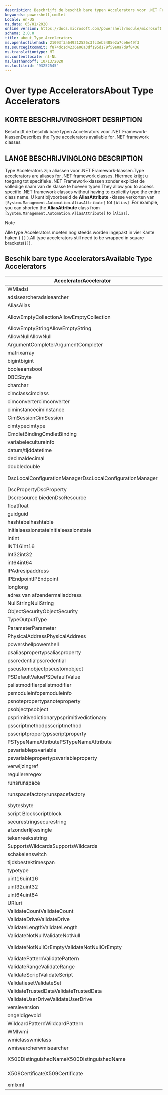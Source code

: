 ```yaml
---
description: Beschrijft de beschik bare typen Accelerators voor .NET Framework-klassen
keywords: powershell,cmdlet
Locale: en-US
ms.date: 05/01/2020
online version: https://docs.microsoft.com/powershell/module/microsoft.powershell.core/about/about_type_accelerators?view=powershell-5.1&WT.mc_id=ps-gethelp
schema: 2.0.0
title: about_Type_Accelerators
ms.openlocfilehash: 21093f3a649212526c3fc3eb5405e2a7ce6e49f3
ms.sourcegitcommit: f874dc1d4236e06a3df195d179f59e0a7d9f8436
ms.translationtype: MT
ms.contentlocale: nl-NL
ms.lasthandoff: 10/13/2020
ms.locfileid: "93252545"
---
```

# <a name="about-type-accelerators"></a><span data-ttu-id="1584c-104">Over type Accelerators</span><span class="sxs-lookup"><span data-stu-id="1584c-104">About Type Accelerators</span></span>

## <a name="short-desription"></a><span data-ttu-id="1584c-105">KORTE BESCHRIJVING</span><span class="sxs-lookup"><span data-stu-id="1584c-105">SHORT DESRIPTION</span></span>
<span data-ttu-id="1584c-106">Beschrijft de beschik bare typen Accelerators voor .NET Framework-klassen</span><span class="sxs-lookup"><span data-stu-id="1584c-106">Describes the Type accelerators available for .NET framework classes</span></span>

## <a name="long-description"></a><span data-ttu-id="1584c-107">LANGE BESCHRIJVING</span><span class="sxs-lookup"><span data-stu-id="1584c-107">LONG DESCRIPTION</span></span>

<span data-ttu-id="1584c-108">Type Accelerators zijn aliassen voor .NET Framework-klassen.</span><span class="sxs-lookup"><span data-stu-id="1584c-108">Type accelerators are aliases for .NET framework classes.</span></span> <span data-ttu-id="1584c-109">Hiermee krijgt u toegang tot specifieke .NET Framework-klassen zonder expliciet de volledige naam van de klasse te hoeven typen.</span><span class="sxs-lookup"><span data-stu-id="1584c-109">They allow you to access specific .NET framework classes without having to explicitly type the entire class name.</span></span> <span data-ttu-id="1584c-110">U kunt bijvoorbeeld de **AliasAttribute** -klasse verkorten van `[System.Management.Automation.AliasAttribute]` tot `[Alias]` .</span><span class="sxs-lookup"><span data-stu-id="1584c-110">For example, you can shorten the **AliasAttribute** class from `[System.Management.Automation.AliasAttribute]` to `[Alias]`.</span></span>

> [!NOTE]
> <span data-ttu-id="1584c-111">Alle type Accelerators moeten nog steeds worden ingepakt in vier Kante haken ( `[]` ).</span><span class="sxs-lookup"><span data-stu-id="1584c-111">All type accelerators still need to be wrapped in square brackets(`[]`).</span></span>

## <a name="available-type-accelerators"></a><span data-ttu-id="1584c-112">Beschik bare type Accelerators</span><span class="sxs-lookup"><span data-stu-id="1584c-112">Available Type Accelerators</span></span>

|        <span data-ttu-id="1584c-113">Accelerator</span><span class="sxs-lookup"><span data-stu-id="1584c-113">Accelerator</span></span>          |                           <span data-ttu-id="1584c-114">Volledige klassen naam</span><span class="sxs-lookup"><span data-stu-id="1584c-114">Full Class Name</span></span>                           |
|---------------------------- | ------------------------------------------------------------------- |
|<span data-ttu-id="1584c-115">WMI</span><span class="sxs-lookup"><span data-stu-id="1584c-115">adsi</span></span>                         | <span data-ttu-id="1584c-116">System. Directory Services. directory entry</span><span class="sxs-lookup"><span data-stu-id="1584c-116">System.DirectoryServices.DirectoryEntry</span></span>                             |
|<span data-ttu-id="1584c-117">adsisearcher</span><span class="sxs-lookup"><span data-stu-id="1584c-117">adsisearcher</span></span>                 | <span data-ttu-id="1584c-118">System. Directory Services. DirectorySearcher</span><span class="sxs-lookup"><span data-stu-id="1584c-118">System.DirectoryServices.DirectorySearcher</span></span>                          |
|<span data-ttu-id="1584c-119">Alias</span><span class="sxs-lookup"><span data-stu-id="1584c-119">Alias</span></span>                        | <span data-ttu-id="1584c-120">System. Management. Automation. AliasAttribute</span><span class="sxs-lookup"><span data-stu-id="1584c-120">System.Management.Automation.AliasAttribute</span></span>                         |
|<span data-ttu-id="1584c-121">AllowEmptyCollection</span><span class="sxs-lookup"><span data-stu-id="1584c-121">AllowEmptyCollection</span></span>         | <span data-ttu-id="1584c-122">System. Management. Automation. AllowEmptyCollectionAttribute</span><span class="sxs-lookup"><span data-stu-id="1584c-122">System.Management.Automation.AllowEmptyCollectionAttribute</span></span>          |
|<span data-ttu-id="1584c-123">AllowEmptyString</span><span class="sxs-lookup"><span data-stu-id="1584c-123">AllowEmptyString</span></span>             | <span data-ttu-id="1584c-124">System. Management. Automation. AllowEmptyStringAttribute</span><span class="sxs-lookup"><span data-stu-id="1584c-124">System.Management.Automation.AllowEmptyStringAttribute</span></span>              |
|<span data-ttu-id="1584c-125">AllowNull</span><span class="sxs-lookup"><span data-stu-id="1584c-125">AllowNull</span></span>                    | <span data-ttu-id="1584c-126">System. Management. Automation. AllowNullAttribute</span><span class="sxs-lookup"><span data-stu-id="1584c-126">System.Management.Automation.AllowNullAttribute</span></span>                     |
|<span data-ttu-id="1584c-127">ArgumentCompleter</span><span class="sxs-lookup"><span data-stu-id="1584c-127">ArgumentCompleter</span></span>            | <span data-ttu-id="1584c-128">System. Management. Automation. ArgumentCompleterAttribute</span><span class="sxs-lookup"><span data-stu-id="1584c-128">System.Management.Automation.ArgumentCompleterAttribute</span></span>             |
|<span data-ttu-id="1584c-129">matrix</span><span class="sxs-lookup"><span data-stu-id="1584c-129">array</span></span>                        | <span data-ttu-id="1584c-130">System. matrix</span><span class="sxs-lookup"><span data-stu-id="1584c-130">System.Array</span></span>                                                        |
|<span data-ttu-id="1584c-131">bigint</span><span class="sxs-lookup"><span data-stu-id="1584c-131">bigint</span></span>                       | <span data-ttu-id="1584c-132">Systeem. numerics. BigInteger</span><span class="sxs-lookup"><span data-stu-id="1584c-132">System.Numerics.BigInteger</span></span>                                          |
|<span data-ttu-id="1584c-133">booleaans</span><span class="sxs-lookup"><span data-stu-id="1584c-133">bool</span></span>                         | <span data-ttu-id="1584c-134">System. Boolean</span><span class="sxs-lookup"><span data-stu-id="1584c-134">System.Boolean</span></span>                                                      |
|<span data-ttu-id="1584c-135">DBCS</span><span class="sxs-lookup"><span data-stu-id="1584c-135">byte</span></span>                         | <span data-ttu-id="1584c-136">System. byte</span><span class="sxs-lookup"><span data-stu-id="1584c-136">System.Byte</span></span>                                                         |
|<span data-ttu-id="1584c-137">char</span><span class="sxs-lookup"><span data-stu-id="1584c-137">char</span></span>                         | <span data-ttu-id="1584c-138">System. char</span><span class="sxs-lookup"><span data-stu-id="1584c-138">System.Char</span></span>                                                         |
|<span data-ttu-id="1584c-139">cimclass</span><span class="sxs-lookup"><span data-stu-id="1584c-139">cimclass</span></span>                     | <span data-ttu-id="1584c-140">Micro soft. Management. Infrastructure. CimClass</span><span class="sxs-lookup"><span data-stu-id="1584c-140">Microsoft.Management.Infrastructure.CimClass</span></span>                        |
|<span data-ttu-id="1584c-141">cimconverter</span><span class="sxs-lookup"><span data-stu-id="1584c-141">cimconverter</span></span>                 | <span data-ttu-id="1584c-142">Micro soft. Management. Infrastructure. CimConverter</span><span class="sxs-lookup"><span data-stu-id="1584c-142">Microsoft.Management.Infrastructure.CimConverter</span></span>                    |
|<span data-ttu-id="1584c-143">ciminstance</span><span class="sxs-lookup"><span data-stu-id="1584c-143">ciminstance</span></span>                  | <span data-ttu-id="1584c-144">Micro soft. Management. Infrastructure. CimInstance</span><span class="sxs-lookup"><span data-stu-id="1584c-144">Microsoft.Management.Infrastructure.CimInstance</span></span>                     |
|<span data-ttu-id="1584c-145">CimSession</span><span class="sxs-lookup"><span data-stu-id="1584c-145">CimSession</span></span>                   | <span data-ttu-id="1584c-146">Micro soft. Management. Infrastructure. CimSession</span><span class="sxs-lookup"><span data-stu-id="1584c-146">Microsoft.Management.Infrastructure.CimSession</span></span>                      |
|<span data-ttu-id="1584c-147">cimtype</span><span class="sxs-lookup"><span data-stu-id="1584c-147">cimtype</span></span>                      | <span data-ttu-id="1584c-148">Micro soft. Management. Infrastructure. CimType</span><span class="sxs-lookup"><span data-stu-id="1584c-148">Microsoft.Management.Infrastructure.CimType</span></span>                         |
|<span data-ttu-id="1584c-149">CmdletBinding</span><span class="sxs-lookup"><span data-stu-id="1584c-149">CmdletBinding</span></span>                | <span data-ttu-id="1584c-150">System. Management. Automation. CmdletBindingAttribute</span><span class="sxs-lookup"><span data-stu-id="1584c-150">System.Management.Automation.CmdletBindingAttribute</span></span>                 |
|<span data-ttu-id="1584c-151">variabele</span><span class="sxs-lookup"><span data-stu-id="1584c-151">cultureinfo</span></span>                  | <span data-ttu-id="1584c-152">System. Globalization. Culture info</span><span class="sxs-lookup"><span data-stu-id="1584c-152">System.Globalization.CultureInfo</span></span>                                    |
|<span data-ttu-id="1584c-153">datum/tijd</span><span class="sxs-lookup"><span data-stu-id="1584c-153">datetime</span></span>                     | <span data-ttu-id="1584c-154">System. DateTime</span><span class="sxs-lookup"><span data-stu-id="1584c-154">System.DateTime</span></span>                                                     |
|<span data-ttu-id="1584c-155">decimal</span><span class="sxs-lookup"><span data-stu-id="1584c-155">decimal</span></span>                      | <span data-ttu-id="1584c-156">Systeem. decimaal</span><span class="sxs-lookup"><span data-stu-id="1584c-156">System.Decimal</span></span>                                                      |
|<span data-ttu-id="1584c-157">double</span><span class="sxs-lookup"><span data-stu-id="1584c-157">double</span></span>                       | <span data-ttu-id="1584c-158">Systeem. Double</span><span class="sxs-lookup"><span data-stu-id="1584c-158">System.Double</span></span>                                                       |
|<span data-ttu-id="1584c-159">DscLocalConfigurationManager</span><span class="sxs-lookup"><span data-stu-id="1584c-159">DscLocalConfigurationManager</span></span> | <span data-ttu-id="1584c-160">System. Management. Automation. DscLocalConfigurationManagerAttribute</span><span class="sxs-lookup"><span data-stu-id="1584c-160">System.Management.Automation.DscLocalConfigurationManagerAttribute</span></span>  |
|<span data-ttu-id="1584c-161">DscProperty</span><span class="sxs-lookup"><span data-stu-id="1584c-161">DscProperty</span></span>                  | <span data-ttu-id="1584c-162">System. Management. Automation. DscPropertyAttribute</span><span class="sxs-lookup"><span data-stu-id="1584c-162">System.Management.Automation.DscPropertyAttribute</span></span>                   |
|<span data-ttu-id="1584c-163">Dscresource bieden</span><span class="sxs-lookup"><span data-stu-id="1584c-163">DscResource</span></span>                  | <span data-ttu-id="1584c-164">System. Management. Automation. DscResourceAttribute</span><span class="sxs-lookup"><span data-stu-id="1584c-164">System.Management.Automation.DscResourceAttribute</span></span>                   |
|<span data-ttu-id="1584c-165">float</span><span class="sxs-lookup"><span data-stu-id="1584c-165">float</span></span>                        | <span data-ttu-id="1584c-166">System. single</span><span class="sxs-lookup"><span data-stu-id="1584c-166">System.Single</span></span>                                                       |
|<span data-ttu-id="1584c-167">guid</span><span class="sxs-lookup"><span data-stu-id="1584c-167">guid</span></span>                         | <span data-ttu-id="1584c-168">System. GUID</span><span class="sxs-lookup"><span data-stu-id="1584c-168">System.Guid</span></span>                                                         |
|<span data-ttu-id="1584c-169">hashtabel</span><span class="sxs-lookup"><span data-stu-id="1584c-169">hashtable</span></span>                    | <span data-ttu-id="1584c-170">System. Collections. hashtabel</span><span class="sxs-lookup"><span data-stu-id="1584c-170">System.Collections.Hashtable</span></span>                                        |
|<span data-ttu-id="1584c-171">initialsessionstate</span><span class="sxs-lookup"><span data-stu-id="1584c-171">initialsessionstate</span></span>          | <span data-ttu-id="1584c-172">System.Management.Automation.Runspaces.InitialSessionState</span><span class="sxs-lookup"><span data-stu-id="1584c-172">System.Management.Automation.Runspaces.InitialSessionState</span></span>          |
|<span data-ttu-id="1584c-173">int</span><span class="sxs-lookup"><span data-stu-id="1584c-173">int</span></span>                          | <span data-ttu-id="1584c-174">System. Int32</span><span class="sxs-lookup"><span data-stu-id="1584c-174">System.Int32</span></span>                                                        |
|<span data-ttu-id="1584c-175">INT16</span><span class="sxs-lookup"><span data-stu-id="1584c-175">int16</span></span>                        | <span data-ttu-id="1584c-176">System. Int16</span><span class="sxs-lookup"><span data-stu-id="1584c-176">System.Int16</span></span>                                                        |
|<span data-ttu-id="1584c-177">Int32</span><span class="sxs-lookup"><span data-stu-id="1584c-177">int32</span></span>                        | <span data-ttu-id="1584c-178">System. Int32</span><span class="sxs-lookup"><span data-stu-id="1584c-178">System.Int32</span></span>                                                        |
|<span data-ttu-id="1584c-179">int64</span><span class="sxs-lookup"><span data-stu-id="1584c-179">int64</span></span>                        | <span data-ttu-id="1584c-180">System. Int64</span><span class="sxs-lookup"><span data-stu-id="1584c-180">System.Int64</span></span>                                                        |
|<span data-ttu-id="1584c-181">IPAdres</span><span class="sxs-lookup"><span data-stu-id="1584c-181">ipaddress</span></span>                    | <span data-ttu-id="1584c-182">Systeem .net. IPAddress</span><span class="sxs-lookup"><span data-stu-id="1584c-182">System.Net.IPAddress</span></span>                                                |
|<span data-ttu-id="1584c-183">IPEndpoint</span><span class="sxs-lookup"><span data-stu-id="1584c-183">IPEndpoint</span></span>                   | <span data-ttu-id="1584c-184">System .net. IPEndPoint</span><span class="sxs-lookup"><span data-stu-id="1584c-184">System.Net.IPEndPoint</span></span>                                               |
|<span data-ttu-id="1584c-185">long</span><span class="sxs-lookup"><span data-stu-id="1584c-185">long</span></span>                         | <span data-ttu-id="1584c-186">System. Int64</span><span class="sxs-lookup"><span data-stu-id="1584c-186">System.Int64</span></span>                                                        |
|<span data-ttu-id="1584c-187">adres van afzender</span><span class="sxs-lookup"><span data-stu-id="1584c-187">mailaddress</span></span>                  | <span data-ttu-id="1584c-188">Het e-mail adres van System .net. E-mail</span><span class="sxs-lookup"><span data-stu-id="1584c-188">System.Net.Mail.MailAddress</span></span>                                         |
|<span data-ttu-id="1584c-189">NullString</span><span class="sxs-lookup"><span data-stu-id="1584c-189">NullString</span></span>                   | <span data-ttu-id="1584c-190">System. Management. Automation. language. NullString</span><span class="sxs-lookup"><span data-stu-id="1584c-190">System.Management.Automation.Language.NullString</span></span>                    |
|<span data-ttu-id="1584c-191">ObjectSecurity</span><span class="sxs-lookup"><span data-stu-id="1584c-191">ObjectSecurity</span></span>               | <span data-ttu-id="1584c-192">System. Security. AccessControl. ObjectSecurity</span><span class="sxs-lookup"><span data-stu-id="1584c-192">System.Security.AccessControl.ObjectSecurity</span></span>                        |
|<span data-ttu-id="1584c-193">Type</span><span class="sxs-lookup"><span data-stu-id="1584c-193">OutputType</span></span>                   | <span data-ttu-id="1584c-194">System. Management. Automation. OutputTypeAttribute</span><span class="sxs-lookup"><span data-stu-id="1584c-194">System.Management.Automation.OutputTypeAttribute</span></span>                    |
|<span data-ttu-id="1584c-195">Parameter</span><span class="sxs-lookup"><span data-stu-id="1584c-195">Parameter</span></span>                    | <span data-ttu-id="1584c-196">System. Management. Automation. ParameterAttribute</span><span class="sxs-lookup"><span data-stu-id="1584c-196">System.Management.Automation.ParameterAttribute</span></span>                     |
|<span data-ttu-id="1584c-197">PhysicalAddress</span><span class="sxs-lookup"><span data-stu-id="1584c-197">PhysicalAddress</span></span>              | <span data-ttu-id="1584c-198">System .net. NetworkInformation. PhysicalAddress</span><span class="sxs-lookup"><span data-stu-id="1584c-198">System.Net.NetworkInformation.PhysicalAddress</span></span>                       |
|<span data-ttu-id="1584c-199">powershell</span><span class="sxs-lookup"><span data-stu-id="1584c-199">powershell</span></span>                   | <span data-ttu-id="1584c-200">System. Management. Automation. Power shell</span><span class="sxs-lookup"><span data-stu-id="1584c-200">System.Management.Automation.PowerShell</span></span>                             |
|<span data-ttu-id="1584c-201">psaliasproperty</span><span class="sxs-lookup"><span data-stu-id="1584c-201">psaliasproperty</span></span>              | <span data-ttu-id="1584c-202">System. Management. Automation. PSAliasProperty</span><span class="sxs-lookup"><span data-stu-id="1584c-202">System.Management.Automation.PSAliasProperty</span></span>                        |
|<span data-ttu-id="1584c-203">pscredential</span><span class="sxs-lookup"><span data-stu-id="1584c-203">pscredential</span></span>                 | <span data-ttu-id="1584c-204">System. Management. Automation. PSCredential</span><span class="sxs-lookup"><span data-stu-id="1584c-204">System.Management.Automation.PSCredential</span></span>                           |
|<span data-ttu-id="1584c-205">pscustomobject</span><span class="sxs-lookup"><span data-stu-id="1584c-205">pscustomobject</span></span>               | <span data-ttu-id="1584c-206">System. Management. Automation. PSObject</span><span class="sxs-lookup"><span data-stu-id="1584c-206">System.Management.Automation.PSObject</span></span>                               |
|<span data-ttu-id="1584c-207">PSDefaultValue</span><span class="sxs-lookup"><span data-stu-id="1584c-207">PSDefaultValue</span></span>               | <span data-ttu-id="1584c-208">System.Management.Automation.PSDefaultValueAttribute</span><span class="sxs-lookup"><span data-stu-id="1584c-208">System.Management.Automation.PSDefaultValueAttribute</span></span>                |
|<span data-ttu-id="1584c-209">pslistmodifier</span><span class="sxs-lookup"><span data-stu-id="1584c-209">pslistmodifier</span></span>               | <span data-ttu-id="1584c-210">System. Management. Automation. PSListModifier</span><span class="sxs-lookup"><span data-stu-id="1584c-210">System.Management.Automation.PSListModifier</span></span>                         |
|<span data-ttu-id="1584c-211">psmoduleinfo</span><span class="sxs-lookup"><span data-stu-id="1584c-211">psmoduleinfo</span></span>                 | <span data-ttu-id="1584c-212">System. Management. Automation. PSModuleInfo</span><span class="sxs-lookup"><span data-stu-id="1584c-212">System.Management.Automation.PSModuleInfo</span></span>                           |
|<span data-ttu-id="1584c-213">psnoteproperty</span><span class="sxs-lookup"><span data-stu-id="1584c-213">psnoteproperty</span></span>               | <span data-ttu-id="1584c-214">System. Management. Automation. PSNoteProperty</span><span class="sxs-lookup"><span data-stu-id="1584c-214">System.Management.Automation.PSNoteProperty</span></span>                         |
|<span data-ttu-id="1584c-215">psobject</span><span class="sxs-lookup"><span data-stu-id="1584c-215">psobject</span></span>                     | <span data-ttu-id="1584c-216">System. Management. Automation. PSObject</span><span class="sxs-lookup"><span data-stu-id="1584c-216">System.Management.Automation.PSObject</span></span>                               |
|<span data-ttu-id="1584c-217">psprimitivedictionary</span><span class="sxs-lookup"><span data-stu-id="1584c-217">psprimitivedictionary</span></span>        | <span data-ttu-id="1584c-218">System. Management. Automation. PSPrimitiveDictionary</span><span class="sxs-lookup"><span data-stu-id="1584c-218">System.Management.Automation.PSPrimitiveDictionary</span></span>                  |
|<span data-ttu-id="1584c-219">psscriptmethod</span><span class="sxs-lookup"><span data-stu-id="1584c-219">psscriptmethod</span></span>               | <span data-ttu-id="1584c-220">System. Management. Automation. PSScriptMethod</span><span class="sxs-lookup"><span data-stu-id="1584c-220">System.Management.Automation.PSScriptMethod</span></span>                         |
|<span data-ttu-id="1584c-221">psscriptproperty</span><span class="sxs-lookup"><span data-stu-id="1584c-221">psscriptproperty</span></span>             | <span data-ttu-id="1584c-222">System. Management. Automation. PSScriptProperty</span><span class="sxs-lookup"><span data-stu-id="1584c-222">System.Management.Automation.PSScriptProperty</span></span>                       |
|<span data-ttu-id="1584c-223">PSTypeNameAttribute</span><span class="sxs-lookup"><span data-stu-id="1584c-223">PSTypeNameAttribute</span></span>          | <span data-ttu-id="1584c-224">System. Management. Automation. PSTypeNameAttribute</span><span class="sxs-lookup"><span data-stu-id="1584c-224">System.Management.Automation.PSTypeNameAttribute</span></span>                    |
|<span data-ttu-id="1584c-225">psvariable</span><span class="sxs-lookup"><span data-stu-id="1584c-225">psvariable</span></span>                   | <span data-ttu-id="1584c-226">System. Management. Automation. PSVariable</span><span class="sxs-lookup"><span data-stu-id="1584c-226">System.Management.Automation.PSVariable</span></span>                             |
|<span data-ttu-id="1584c-227">psvariableproperty</span><span class="sxs-lookup"><span data-stu-id="1584c-227">psvariableproperty</span></span>           | <span data-ttu-id="1584c-228">System. Management. Automation. PSVariableProperty</span><span class="sxs-lookup"><span data-stu-id="1584c-228">System.Management.Automation.PSVariableProperty</span></span>                     |
|<span data-ttu-id="1584c-229">verwijzing</span><span class="sxs-lookup"><span data-stu-id="1584c-229">ref</span></span>                          | <span data-ttu-id="1584c-230">System. Management. Automation. PSReference</span><span class="sxs-lookup"><span data-stu-id="1584c-230">System.Management.Automation.PSReference</span></span>                            |
|<span data-ttu-id="1584c-231">reguliere</span><span class="sxs-lookup"><span data-stu-id="1584c-231">regex</span></span>                        | <span data-ttu-id="1584c-232">System. Text. RegularExpressions. regex</span><span class="sxs-lookup"><span data-stu-id="1584c-232">System.Text.RegularExpressions.Regex</span></span>                                |
|<span data-ttu-id="1584c-233">runs</span><span class="sxs-lookup"><span data-stu-id="1584c-233">runspace</span></span>                     | <span data-ttu-id="1584c-234">System. Management. Automation. Runspaces. runs Pace</span><span class="sxs-lookup"><span data-stu-id="1584c-234">System.Management.Automation.Runspaces.Runspace</span></span>                     |
|<span data-ttu-id="1584c-235">runspacefactory</span><span class="sxs-lookup"><span data-stu-id="1584c-235">runspacefactory</span></span>              | <span data-ttu-id="1584c-236">System. Management. Automation. Runspaces. RunspaceFactory</span><span class="sxs-lookup"><span data-stu-id="1584c-236">System.Management.Automation.Runspaces.RunspaceFactory</span></span>              |
|<span data-ttu-id="1584c-237">sbyte</span><span class="sxs-lookup"><span data-stu-id="1584c-237">sbyte</span></span>                        | <span data-ttu-id="1584c-238">Systeem. SByte</span><span class="sxs-lookup"><span data-stu-id="1584c-238">System.SByte</span></span>                                                        |
|<span data-ttu-id="1584c-239">script Block</span><span class="sxs-lookup"><span data-stu-id="1584c-239">scriptblock</span></span>                  | <span data-ttu-id="1584c-240">System. Management. Automation. script Block</span><span class="sxs-lookup"><span data-stu-id="1584c-240">System.Management.Automation.ScriptBlock</span></span>                            |
|<span data-ttu-id="1584c-241">securestring</span><span class="sxs-lookup"><span data-stu-id="1584c-241">securestring</span></span>                 | <span data-ttu-id="1584c-242">System. Security. SecureString</span><span class="sxs-lookup"><span data-stu-id="1584c-242">System.Security.SecureString</span></span>                                        |
|<span data-ttu-id="1584c-243">afzonderlijke</span><span class="sxs-lookup"><span data-stu-id="1584c-243">single</span></span>                       | <span data-ttu-id="1584c-244">System. single</span><span class="sxs-lookup"><span data-stu-id="1584c-244">System.Single</span></span>                                                       |
|<span data-ttu-id="1584c-245">tekenreeks</span><span class="sxs-lookup"><span data-stu-id="1584c-245">string</span></span>                       | <span data-ttu-id="1584c-246">System. String</span><span class="sxs-lookup"><span data-stu-id="1584c-246">System.String</span></span>                                                       |
|<span data-ttu-id="1584c-247">SupportsWildcards</span><span class="sxs-lookup"><span data-stu-id="1584c-247">SupportsWildcards</span></span>            | <span data-ttu-id="1584c-248">System. Management. Automation. SupportsWildcardsAttribute</span><span class="sxs-lookup"><span data-stu-id="1584c-248">System.Management.Automation.SupportsWildcardsAttribute</span></span>             |
|<span data-ttu-id="1584c-249">schakelen</span><span class="sxs-lookup"><span data-stu-id="1584c-249">switch</span></span>                       | <span data-ttu-id="1584c-250">System. Management. Automation. SwitchParameter</span><span class="sxs-lookup"><span data-stu-id="1584c-250">System.Management.Automation.SwitchParameter</span></span>                        |
|<span data-ttu-id="1584c-251">tijdsbestek</span><span class="sxs-lookup"><span data-stu-id="1584c-251">timespan</span></span>                     | <span data-ttu-id="1584c-252">System. time span</span><span class="sxs-lookup"><span data-stu-id="1584c-252">System.TimeSpan</span></span>                                                     |
|<span data-ttu-id="1584c-253">type</span><span class="sxs-lookup"><span data-stu-id="1584c-253">type</span></span>                         | <span data-ttu-id="1584c-254">System. type</span><span class="sxs-lookup"><span data-stu-id="1584c-254">System.Type</span></span>                                                         |
|<span data-ttu-id="1584c-255">uint16</span><span class="sxs-lookup"><span data-stu-id="1584c-255">uint16</span></span>                       | <span data-ttu-id="1584c-256">System. UInt16</span><span class="sxs-lookup"><span data-stu-id="1584c-256">System.UInt16</span></span>                                                       |
|<span data-ttu-id="1584c-257">uint32</span><span class="sxs-lookup"><span data-stu-id="1584c-257">uint32</span></span>                       | <span data-ttu-id="1584c-258">System. UInt32</span><span class="sxs-lookup"><span data-stu-id="1584c-258">System.UInt32</span></span>                                                       |
|<span data-ttu-id="1584c-259">uint64</span><span class="sxs-lookup"><span data-stu-id="1584c-259">uint64</span></span>                       | <span data-ttu-id="1584c-260">System. UInt64</span><span class="sxs-lookup"><span data-stu-id="1584c-260">System.UInt64</span></span>                                                       |
|<span data-ttu-id="1584c-261">URI</span><span class="sxs-lookup"><span data-stu-id="1584c-261">uri</span></span>                          | <span data-ttu-id="1584c-262">System. URI</span><span class="sxs-lookup"><span data-stu-id="1584c-262">System.Uri</span></span>                                                          |
|<span data-ttu-id="1584c-263">ValidateCount</span><span class="sxs-lookup"><span data-stu-id="1584c-263">ValidateCount</span></span>                | <span data-ttu-id="1584c-264">System. Management. Automation. ValidateCountAttribute</span><span class="sxs-lookup"><span data-stu-id="1584c-264">System.Management.Automation.ValidateCountAttribute</span></span>                 |
|<span data-ttu-id="1584c-265">ValidateDrive</span><span class="sxs-lookup"><span data-stu-id="1584c-265">ValidateDrive</span></span>                | <span data-ttu-id="1584c-266">System. Management. Automation. ValidateDriveAttribute</span><span class="sxs-lookup"><span data-stu-id="1584c-266">System.Management.Automation.ValidateDriveAttribute</span></span>                 |
|<span data-ttu-id="1584c-267">ValidateLength</span><span class="sxs-lookup"><span data-stu-id="1584c-267">ValidateLength</span></span>               | <span data-ttu-id="1584c-268">System. Management. Automation. ValidateLengthAttribute</span><span class="sxs-lookup"><span data-stu-id="1584c-268">System.Management.Automation.ValidateLengthAttribute</span></span>                |
|<span data-ttu-id="1584c-269">ValidateNotNull</span><span class="sxs-lookup"><span data-stu-id="1584c-269">ValidateNotNull</span></span>              | <span data-ttu-id="1584c-270">System. Management. Automation. ValidateNotNullAttribute</span><span class="sxs-lookup"><span data-stu-id="1584c-270">System.Management.Automation.ValidateNotNullAttribute</span></span>               |
|<span data-ttu-id="1584c-271">ValidateNotNullOrEmpty</span><span class="sxs-lookup"><span data-stu-id="1584c-271">ValidateNotNullOrEmpty</span></span>       | <span data-ttu-id="1584c-272">System. Management. Automation. ValidateNotNullOrEmptyAttribute</span><span class="sxs-lookup"><span data-stu-id="1584c-272">System.Management.Automation.ValidateNotNullOrEmptyAttribute</span></span>        |
|<span data-ttu-id="1584c-273">ValidatePattern</span><span class="sxs-lookup"><span data-stu-id="1584c-273">ValidatePattern</span></span>              | <span data-ttu-id="1584c-274">System. Management. Automation. ValidatePatternAttribute</span><span class="sxs-lookup"><span data-stu-id="1584c-274">System.Management.Automation.ValidatePatternAttribute</span></span>               |
|<span data-ttu-id="1584c-275">ValidateRange</span><span class="sxs-lookup"><span data-stu-id="1584c-275">ValidateRange</span></span>                | <span data-ttu-id="1584c-276">System. Management. Automation. ValidateRangeAttribute</span><span class="sxs-lookup"><span data-stu-id="1584c-276">System.Management.Automation.ValidateRangeAttribute</span></span>                 |
|<span data-ttu-id="1584c-277">ValidateScript</span><span class="sxs-lookup"><span data-stu-id="1584c-277">ValidateScript</span></span>               | <span data-ttu-id="1584c-278">System. Management. Automation. ValidateScriptAttribute</span><span class="sxs-lookup"><span data-stu-id="1584c-278">System.Management.Automation.ValidateScriptAttribute</span></span>                |
|<span data-ttu-id="1584c-279">Validatieset</span><span class="sxs-lookup"><span data-stu-id="1584c-279">ValidateSet</span></span>                  | <span data-ttu-id="1584c-280">System. Management. Automation. ValidateSetAttribute</span><span class="sxs-lookup"><span data-stu-id="1584c-280">System.Management.Automation.ValidateSetAttribute</span></span>                   |
|<span data-ttu-id="1584c-281">ValidateTrustedData</span><span class="sxs-lookup"><span data-stu-id="1584c-281">ValidateTrustedData</span></span>          | <span data-ttu-id="1584c-282">System. Management. Automation. ValidateTrustedDataAttribute</span><span class="sxs-lookup"><span data-stu-id="1584c-282">System.Management.Automation.ValidateTrustedDataAttribute</span></span>           |
|<span data-ttu-id="1584c-283">ValidateUserDrive</span><span class="sxs-lookup"><span data-stu-id="1584c-283">ValidateUserDrive</span></span>            | <span data-ttu-id="1584c-284">System. Management. Automation. ValidateUserDriveAttribute</span><span class="sxs-lookup"><span data-stu-id="1584c-284">System.Management.Automation.ValidateUserDriveAttribute</span></span>             |
|<span data-ttu-id="1584c-285">versie</span><span class="sxs-lookup"><span data-stu-id="1584c-285">version</span></span>                      | <span data-ttu-id="1584c-286">Systeem. versie</span><span class="sxs-lookup"><span data-stu-id="1584c-286">System.Version</span></span>                                                      |
|<span data-ttu-id="1584c-287">ongeldige</span><span class="sxs-lookup"><span data-stu-id="1584c-287">void</span></span>                         | <span data-ttu-id="1584c-288">System. void</span><span class="sxs-lookup"><span data-stu-id="1584c-288">System.Void</span></span>                                                         |
|<span data-ttu-id="1584c-289">WildcardPattern</span><span class="sxs-lookup"><span data-stu-id="1584c-289">WildcardPattern</span></span>              | <span data-ttu-id="1584c-290">System. Management. Automation. WildcardPattern</span><span class="sxs-lookup"><span data-stu-id="1584c-290">System.Management.Automation.WildcardPattern</span></span>                        |
|<span data-ttu-id="1584c-291">WMI</span><span class="sxs-lookup"><span data-stu-id="1584c-291">wmi</span></span>                          | <span data-ttu-id="1584c-292">System. Management. ManagementObject</span><span class="sxs-lookup"><span data-stu-id="1584c-292">System.Management.ManagementObject</span></span>                                  |
|<span data-ttu-id="1584c-293">wmiclass</span><span class="sxs-lookup"><span data-stu-id="1584c-293">wmiclass</span></span>                     | <span data-ttu-id="1584c-294">System. Management. ManagementClass</span><span class="sxs-lookup"><span data-stu-id="1584c-294">System.Management.ManagementClass</span></span>                                   |
|<span data-ttu-id="1584c-295">wmisearcher</span><span class="sxs-lookup"><span data-stu-id="1584c-295">wmisearcher</span></span>                  | <span data-ttu-id="1584c-296">System. Management. ManagementObjectSearcher</span><span class="sxs-lookup"><span data-stu-id="1584c-296">System.Management.ManagementObjectSearcher</span></span>                          |
|<span data-ttu-id="1584c-297">X500DistinguishedName</span><span class="sxs-lookup"><span data-stu-id="1584c-297">X500DistinguishedName</span></span>        | <span data-ttu-id="1584c-298">System. Security. Cryptography. X509Certificates. X500DistinguishedName</span><span class="sxs-lookup"><span data-stu-id="1584c-298">System.Security.Cryptography.X509Certificates.X500DistinguishedName</span></span> |
|<span data-ttu-id="1584c-299">X509Certificate</span><span class="sxs-lookup"><span data-stu-id="1584c-299">X509Certificate</span></span>              | <span data-ttu-id="1584c-300">System. Security. Cryptography. X509Certificates. X509Certificate</span><span class="sxs-lookup"><span data-stu-id="1584c-300">System.Security.Cryptography.X509Certificates.X509Certificate</span></span>       |
|<span data-ttu-id="1584c-301">xml</span><span class="sxs-lookup"><span data-stu-id="1584c-301">xml</span></span>                          | <span data-ttu-id="1584c-302">System.Xml.Xmldocument</span><span class="sxs-lookup"><span data-stu-id="1584c-302">System.Xml.XmlDocument</span></span>                                              |

